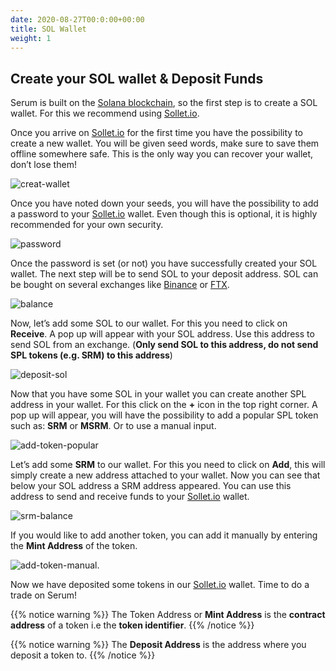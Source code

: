```yaml
---
date: 2020-08-27T00:0:00+00:00
title: SOL Wallet
weight: 1
---
```


## Create your SOL wallet & Deposit Funds

Serum is built on the [Solana blockchain](https://solana.com), so the first step is to create a SOL wallet. For this we recommend using [Sollet.io](https://sollet.io).

Once you arrive on [Sollet.io](https://sollet.io) for the first time you have the possibility to create a new wallet. You will be given seed words, make sure to save them offline somewhere safe. This is the only way you can recover your wallet, don’t lose them!

![creat-wallet](/images/articles/serum-dex/sol-wallet/create-new-wallet.png?classes=shadow&width=25pc)

Once you have noted down your seeds, you will have the possibility to add a password to your [Sollet.io](https://sollet.io) wallet. Even though this is optional, it is highly recommended for your own security.

![password](/images/articles/serum-dex/sol-wallet/password.png?classes=shadow&width=25pc)

Once the password is set (or not) you have successfully created your SOL wallet. The next step will be to send SOL to your deposit address. SOL can be bought on several exchanges like [Binance](https://binance.com) or [FTX](https://ftx.com).

![balance](/images/articles/serum-dex/sol-wallet/balance.png?classes=shadow&width=50pc)

Now, let’s add some SOL to our wallet. For this you need to click on **Receive**. A pop up will appear with your SOL address. Use this address to send SOL from an exchange. (**Only send SOL to this address, do not send SPL tokens (e.g. SRM) to this address**)

![deposit-sol](/images/articles/serum-dex/sol-wallet/deposit-sol.png?classes=shadow&width=50pc)

Now that you have some SOL in your wallet you can create another SPL address in your wallet. For this click on the **+** icon in the top right corner. A pop up will appear, you will have the possibility to add a popular SPL token such as: **SRM** or **MSRM**. Or to use a manual input.

![add-token-popular](/images/articles/serum-dex/sol-wallet/add-token-popular.png?classes=shadow&width=25pc)

Let’s add some **SRM** to our wallet. For this you need to click on **Add**, this will simply create a new address attached to your wallet. Now you can see that below your SOL address a SRM address appeared. You can use this address to send and receive funds to your [Sollet.io](https://sollet.io) wallet.

![srm-balance](/images/articles/serum-dex/sol-wallet/srm-balance.png?classes=shadow&width=50pc)

If you would like to add another token, you can add it manually by entering the **Mint Address** of the token.

![add-token-manual](/images/articles/serum-dex/sol-wallet/add-token-manual.png?classes=shadow&width=25pc).

Now we have deposited some tokens in our [Sollet.io](https://sollet.io) wallet. Time to do a trade on Serum!

{{% notice warning %}}
The Token Address or **Mint Address** is the **contract address** of a token i.e the **token identifier**.
{{% /notice %}}

{{% notice warning %}}
The **Deposit Address** is the address where you deposit a token to.
{{% /notice %}}
